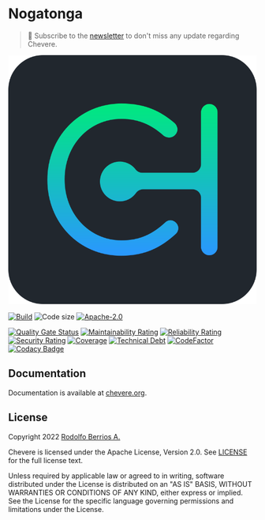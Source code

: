 # Nogatonga

> 🔔 Subscribe to the [newsletter](https://newsletter.chevereto.com/subscription?f=gTmksA6763vPCG763763kYCOTgWu6Kx4BPohVDY97aHddrqis6B763cHay8dhtmMKlI6r3vUfGREZmSvDNNGj3MlrRJV7A) to don't miss any update regarding Chevere.

![Chevere](chevere.svg)

[![Build](https://img.shields.io/github/workflow/status/chevere/nogatonga/Test?style=flat-square)](https://github.com/chevere/nogatonga/actions) ![Code size](https://img.shields.io/github/languages/code-size/chevere/nogatonga?style=flat-square) [![Apache-2.0](https://img.shields.io/github/license/chevere/nogatonga?style=flat-square)](LICENSE)

[![Quality Gate Status](https://sonarcloud.io/api/project_badges/measure?project=chevere_nogatonga&metric=alert_status)](https://sonarcloud.io/dashboard?id=chevere_nogatonga) [![Maintainability Rating](https://sonarcloud.io/api/project_badges/measure?project=chevere_nogatonga&metric=sqale_rating)](https://sonarcloud.io/dashboard?id=chevere_nogatonga) [![Reliability Rating](https://sonarcloud.io/api/project_badges/measure?project=chevere_nogatonga&metric=reliability_rating)](https://sonarcloud.io/dashboard?id=chevere_nogatonga) [![Security Rating](https://sonarcloud.io/api/project_badges/measure?project=chevere_nogatonga&metric=security_rating)](https://sonarcloud.io/dashboard?id=chevere_nogatonga) [![Coverage](https://sonarcloud.io/api/project_badges/measure?project=chevere_nogatonga&metric=coverage)](https://sonarcloud.io/dashboard?id=chevere_nogatonga) [![Technical Debt](https://sonarcloud.io/api/project_badges/measure?project=chevere_nogatonga&metric=sqale_index)](https://sonarcloud.io/dashboard?id=chevere_nogatonga) [![CodeFactor](https://www.codefactor.io/repository/github/chevere/nogatonga/badge)](https://www.codefactor.io/repository/github/chevere/nogatonga) [![Codacy Badge](https://app.codacy.com/project/badge/Grade/b956754f8ff04aaa9ca24a6e4cc21661)](https://www.codacy.com/gh/chevere/nogatonga/dashboard)

## Documentation

Documentation is available at [chevere.org](https://chevere.org/).

## License

Copyright 2022 [Rodolfo Berrios A.](https://rodolfoberrios.com/)

Chevere is licensed under the Apache License, Version 2.0. See [LICENSE](LICENSE) for the full license text.

Unless required by applicable law or agreed to in writing, software distributed under the License is distributed on an "AS IS" BASIS, WITHOUT WARRANTIES OR CONDITIONS OF ANY KIND, either express or implied. See the License for the specific language governing permissions and limitations under the License.
